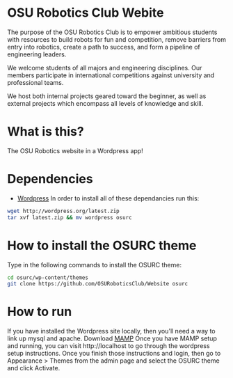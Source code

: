 OSU Robotics Club Webite
=========
The purpose of the OSU Robotics Club is to empower ambitious students with resources to build robots for fun and competition, remove barriers from entry into robotics, create a path to success, and form a pipeline of engineering leaders.

We welcome students of all majors and engineering disciplines. Our members participate in international competitions against university and professional teams.

We host both internal projects geared toward the beginner, as well as external projects which encompass all levels of knowledge and skill. 

# What is this?
The OSU Robotics website in a Wordpress app! 

# Dependencies
* [Wordpress](https://wordpress.org)
In order to install all of these dependancies run this:

```bash
wget http://wordpress.org/latest.zip
tar xvf latest.zip && mv wordpress osurc
```

# How to install the OSURC theme
Type in the following commands to install the OSURC theme:

```bash
cd osurc/wp-content/themes
git clone https://github.com/OSURoboticsClub/Website osurc
```

# How to run
If you have installed the Wordpress site locally, then you'll need a way to link up mysql and apache. Download [MAMP](http://www.mamp.info/en/)
Once you have MAMP setup and running, you can visit http://localhost to go through the wordpress setup instructions. Once you finish those instructions and login, then go to Appearance > Themes from the admin page and select the OSURC theme and click Activate.
